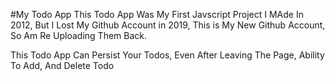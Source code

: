 #My Todo App
This Todo App Was My First Javscript Project I MAde In 2012, But I Lost My Github Account in 2019, This is My New Github Account, So Am Re Uploading Them Back.

This Todo App Can Persist Your Todos, Even After Leaving The Page, Ability To Add, And Delete Todo
